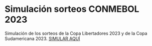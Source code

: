 # Simulación sorteos CONMEBOL 2023
Simulación de los sorteos de la Copa Libertadores 2023 y de la Copa Sudamericana 2023.
[SIMULAR AQUÍ](https://sorteosconmebol2023.streamlit.app)
